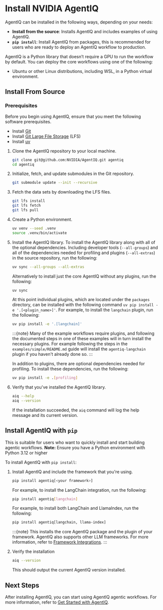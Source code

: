 <!--
SPDX-FileCopyrightText: Copyright (c) 2025, NVIDIA CORPORATION & AFFILIATES. All rights reserved.
SPDX-License-Identifier: Apache-2.0

Licensed under the Apache License, Version 2.0 (the "License");
you may not use this file except in compliance with the License.
You may obtain a copy of the License at

http://www.apache.org/licenses/LICENSE-2.0

Unless required by applicable law or agreed to in writing, software
distributed under the License is distributed on an "AS IS" BASIS,
WITHOUT WARRANTIES OR CONDITIONS OF ANY KIND, either express or implied.
See the License for the specific language governing permissions and
limitations under the License.
-->

# Install NVIDIA AgentIQ
AgentIQ can be installed in the following ways, depending on your needs:
- **Install from the source**: Installs AgentIQ and includes examples of using AgentIQ.
- **`pip install`**: Install AgentIQ from packages, this is recommended for users who are ready to deploy an AgentIQ workflow to production.

AgentIQ is a Python library that doesn’t require a GPU to run the workflow by default. You can deploy the core workflows using one of the following:
- Ubuntu or other Linux distributions, including WSL, in a Python virtual environment.

## Install From Source

### Prerequisites

Before you begin using AgentIQ, ensure that you meet the following software prerequisites.

- Install [Git](https://git-scm.com/)
- Install [Git Large File Storage](https://git-lfs.github.com/) (LFS)
- Install [uv](https://docs.astral.sh/uv/getting-started/installation/)


1. Clone the AgentIQ repository to your local machine.
    ```bash
    git clone git@github.com:NVIDIA/AgentIQ.git agentiq
    cd agentiq
    ```

1. Initialize, fetch, and update submodules in the Git repository.
    ```bash
    git submodule update --init --recursive
    ```

1. Fetch the data sets by downloading the LFS files.
    ```bash
    git lfs install
    git lfs fetch
    git lfs pull
    ```

1. Create a Python environment.
    ```bash
    uv venv --seed .venv
    source .venv/bin/activate
    ```

1. Install the AgentIQ library.
    To install the AgentIQ library along with all of the optional dependencies. Including developer tools (`--all-groups`) and all of the dependencies needed for profiling and plugins (`--all-extras`) in the source repository, run the following:
    ```bash
    uv sync --all-groups --all-extras
    ```

    Alternatively to install just the core AgentIQ without any plugins, run the following:
    ```bash
    uv sync
    ```

    At this point individual plugins, which are located under the `packages` directory, can be installed with the following command `uv pip install -e '.[<plugin_name>]'`.
    For example, to install the `langchain` plugin, run the following:
    ```bash
    uv pip install -e '.[langchain]'
    ```

    :::{note}
    Many of the example workflows require plugins, and following the documented steps in one of these examples will in turn install the necessary plugins. For example following the steps in the `examples/simple/README.md` guide will install the `agentiq-langchain` plugin if you haven't already done so.
    :::

    In addition to plugins, there are optional dependencies needed for profiling. To install these dependencies, run the following:
    ```bash
    uv pip install -e .[profiling]
    ```


2. Verify that you've installed the AgentIQ library.

     ```bash
     aiq --help
     aiq --version
     ```

     If the installation succeeded, the `aiq` command will log the help message and its current version.



## Install AgentIQ with `pip`
This is suitable for users who want to quickly install and start building agentic workflows.
**Note:** Ensure you have a Python environment with Python 3.12 or higher

To install AgentIQ with `pip install`:

1. Install AgentIQ and include the framework that you're using.

   ```bash
   pip install agentiq[<your framework>]
   ```

   For example, to install the LangChain integration, run the following:
   ```bash
   pip install agentiq[langchain]
   ```
   For example, to install both LangChain and LlamaIndex, run the following:
   ```bash
   pip install agentiq[langchain, llama-index]
   ```
   :::{note}
   This installs the core AgentIQ package and the plugin of your framework. AgentIQ also supports other LLM frameworks. For more information, refer to [Framework Integrations](../concepts/plugins.md#framework-integrations).
   :::

2. Verify the installation

   ```bash
   aiq --version
   ```

   This should output the current AgentIQ version installed.



## Next Steps
After installing AgentIQ, you can start using AgentIQ agentic workflows. For more information, refer to [Get Started with AgentIQ](get-started.md).

